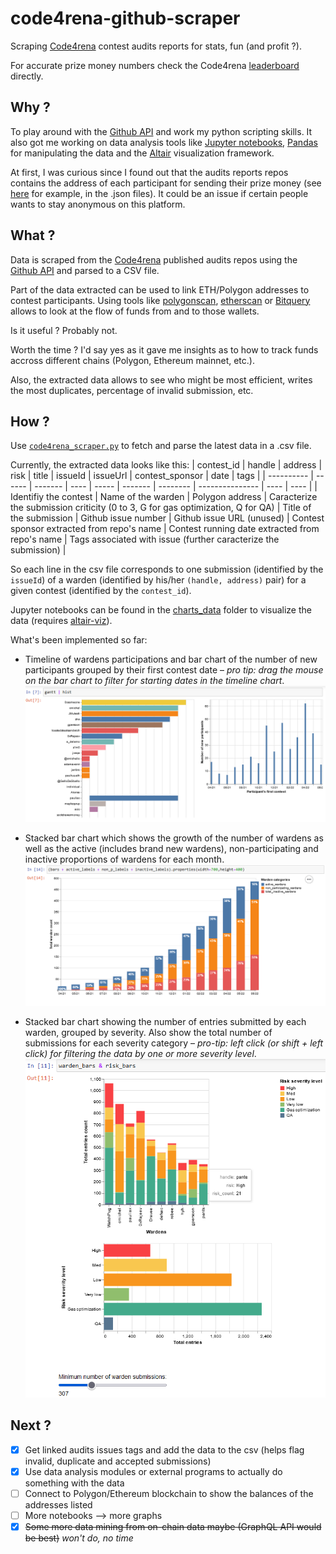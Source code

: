 # code4rena-github-scraper
Scraping [Code4rena](https://www.code4rena.com) contest audits reports for stats, fun (and profit ?).

For accurate prize money numbers check the Code4rena [leaderboard](https://code4rena.com/leaderboard) directly.

## Why ?

To play around with the [Github API](https://docs.github.com/en/rest) and work my python scripting skills. It also got me working on data analysis tools like [Jupyter notebooks](https://jupyter.org/), [Pandas](https://pandas.pydata.org/docs/index.html) for manipulating the data and the [Altair](https://altair-viz.github.io/index.html) visualization framework.

At first, I was curious since I found out that the audits reports repos contains the address of each participant for sending their prize money (see [here](https://github.com/code-423n4/2021-05-nftx-findings/tree/main/data) for example, in the .json files). It could be an issue if certain people wants to stay anonymous on this platform.

## What ?

Data is scraped from the [Code4rena](https://www.code4rena.com) published audits repos using the [Github API](https://docs.github.com/en/rest) and parsed to a CSV file.

Part of the data extracted can be used to link ETH/Polygon addresses to contest participants. Using tools like [polygonscan](https://polygonscan.com), [etherscan](https://etherscan.io) or [Bitquery](https://explorer.bitquery.io/) allows to look at the flow of funds from and to those wallets.

Is it useful ? Probably not.

Worth the time ? I'd say yes as it gave me insights as to how to track funds accross different chains (Polygon, Ethereum mainnet, etc.).

Also, the extracted data allows to see who might be most efficient, writes the most duplicates, percentage of invalid submission, etc.

## How ?

Use [`code4rena_scraper.py`](code4rena_scraper.py) to fetch and parse the latest data in a .csv file.

Currently, the extracted data looks like this:
| contest_id | handle | address | risk | title | issueId | issueUrl | contest_sponsor | date | tags |
| ---------- | ------ | ------- | ---- | ----- | ------- | -------- | --------------- | ---- | ---- |
| Identifiy the contest | Name of the warden | Polygon address | Caracterize the submission criticity (0 to 3, G for gas optimization, Q for QA) | Title of the submission | Github issue number | Github issue URL (unused) | Contest sponsor extracted from repo's name | Contest running date extracted from repo's name | Tags associated with issue (further caracterize the submission) |

So each line in the csv file corresponds to one submission (identified by the `issueId`) of a warden (identified by his/her `(handle, address)` pair) for a given contest (identified by the `contest_id`).

Jupyter notebooks can be found in the [charts_data](charts_data/) folder to visualize the data (requires [altair-viz](https://altair-viz.github.io/getting_started/installation.html)).

What's been implemented so far:

- Timeline of wardens participations and bar chart of the number of new participants grouped by their first contest date – *pro tip: drag the mouse on the bar chart to filter for starting dates in the timeline chart*.
![Participant's longevity](charts_data/preview_participants_longevity.png)

- Stacked bar chart which shows the growth of the number of wardens as well as the active (includes brand new wardens), non-participating and inactive proportions of wardens for each month.
![Participant growth](charts_data/preview_participants_growth.png)

- Stacked bar chart showing the number of entries submitted by each warden, grouped by severity. Also show the total number of submissions for each severity category – *pro-tip: left click (or shift + left click) for filtering the data by one or more severity level*.
![Participant entries by severity](charts_data/preview_participants_by_report_severity.png)
## Next ?

- [x] Get linked audits issues tags and add the data to the csv (helps flag invalid, duplicate and accepted submissions)
- [x] Use data analysis modules or external programs to actually do something with the data
- [ ] Connect to Polygon/Ethereum blockchain to show the balances of the addresses listed
- [ ] More notebooks --> more graphs
- [x] ~~Some more data mining from on-chain data maybe (GraphQL API would be best)~~ *won't do, no time*
